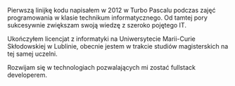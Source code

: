 Pierwszą linijkę kodu napisałem w 2012 w Turbo Pascalu podczas zajęć programowania w klasie technikum informatycznego. Od tamtej pory sukcesywnie zwiększam swoją wiedzę z szeroko pojętego IT.

Ukończyłem licencjat z informatyki na Uniwersytecie Marii-Curie Skłodowskiej w Lublinie, obecnie jestem w trakcie studiów magisterskich na tej samej uczelni.

Rozwijam się w technologiach pozwalających mi zostać fullstack developerem.
